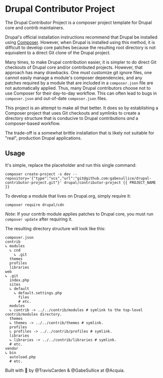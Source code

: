 Drupal Contributor Project
===

The Drupal Contributor Project is a composer project template for Drupal core
and contrib maintainers.

Drupal's official installation instructions recommend that Drupal be installed
using [Composer](getcomposer.org). However, when Drupal is installed using this
method, it is difficult to develop core patches because the resulting root
directory is not equivalent to a direct Git clone of the Drupal project.

Many times, to make Drupal contribution easier, it is simpler to do direct Git
checkouts of Drupal core and/or contributed projects. However, that approach has
many drawbacks. One must customize git ignore files, one cannot easily manage
a module's composer dependencies, and any patches required by a module that are
included in a `composer.json` file are not automatically applied. Thus, many
Drupal contributors choose not to use Composer for their day-to-day workflow.
This can often lead to bugs in `composer.json` and out-of-date `composer.json`
files.

This project is an attempt to make all that better. It does so by establishing
a Composer project that uses Git checkouts and symlinks to create a directory
structure that is conducive to Drupal contributions _and_ a composer-based
workflow.

The trade-off is a somewhat brittle installation that is likely not suitable for
"real", production Drupal applications.

## Usage

It's simple, replace the placeholder and run this single command:

```shell
composer create-project -s dev --repository='{"type":"vcs","url":"git@github.com:gabesullice/drupal-contributor-project.git"}' drupal/contributor-project {{ PROJECT_NAME }}
```

To develop a module that lives on Drupal.org, simply require it:

```shell
composer require drupal/cdn
```

_Note_: If your contrib module applies patches to Drupal core, you must run
`composer update` after requiring it.

The resulting directory structure will look like this:

```
composer.json
contrib
↳ modules
  ↳ cnd
    ↳ .git
  themes
  profiles
  libraries
web
↳ .git
  index.php
  sites
  ↳ default
    ↳ default.settings.php
      files
      # etc.
  modules
  ↳ contrib -> ../../contrib/modules # symlink to the top-level contrib/modules directory.
  themes
  ↳ themes -> ../../contrib/themes # symlink.
  profiles
  ↳ profiles -> ../../contrib/profiles # symlink.
  libraries
  ↳ libraries -> ../../contrib/libraries # symlink.
  # etc.
vendor
↳ bin
  autoload.php
  # etc.
```

Built with 💙 by @TravisCarden & @GabeSullice at @Acquia.
